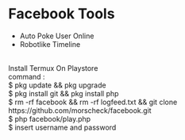 # Facebook Tools
- Auto Poke User Online<br>
- Robotlike Timeline<br>
<br>
Install Termux On Playstore<br>
command :<br>
$ pkg update && pkg upgrade<br>
$ pkg install git && pkg install php<br>
$ rm -rf facebook && rm -rf logfeed.txt && git clone https://github.com/morscheck/facebook.git<br>
$ php facebook/play.php<br>
$ insert username and password
